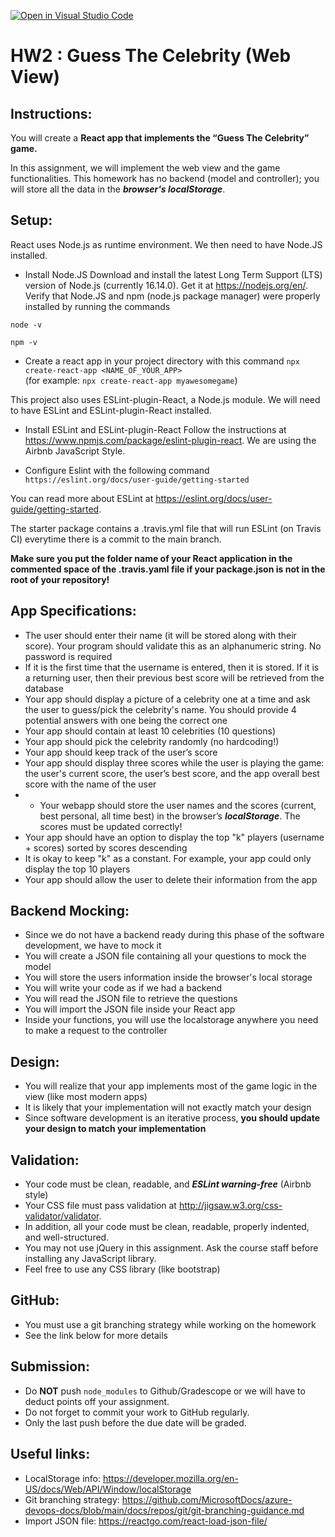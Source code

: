 [![Open in Visual Studio Code](https://classroom.github.com/assets/open-in-vscode-f059dc9a6f8d3a56e377f745f24479a46679e63a5d9fe6f495e02850cd0d8118.svg)](https://classroom.github.com/online_ide?assignment_repo_id=7007588&assignment_repo_type=AssignmentRepo)
# HW2 : Guess The Celebrity (Web View)

## Instructions:
 
You will create a **React app that implements the “Guess The Celebrity” game.**

In this assignment, we will implement the web view and the game functionalities.
This homework has no backend (model and controller); you will store all the data in the ***browser's localStorage***.



## Setup:

React uses Node.js as runtime environment. We then need to have Node.JS installed.
 
- Install Node.JS
Download and install the latest Long Term Support (LTS) version of Node.js (currently 16.14.0).
Get it at https://nodejs.org/en/. Verify that Node.JS and npm (node.js package manager) were properly installed by running the commands

`node -v`

`npm -v`

- Create a react app in your project directory with this command `npx create-react-app <NAME_OF_YOUR_APP>`  
(for example: `npx create-react-app myawesomegame`)

This project also uses ESLint-plugin-React, a Node.js module. We will need to have ESLint and ESLint-plugin-React installed.
 
- Install ESLint and ESLint-plugin-React
Follow the instructions at https://www.npmjs.com/package/eslint-plugin-react.
We are using the Airbnb JavaScript Style.

- Configure Eslint with the following command `https://eslint.org/docs/user-guide/getting-started`

You can read more about ESLint at https://eslint.org/docs/user-guide/getting-started.

The starter package contains a .travis.yml file that will run ESLint (on Travis CI) everytime there is a commit to the main branch.

**Make sure you put the folder name of your React application in the commented space of the .travis.yaml file if your package.json is not in the root of your repository!**


## App Specifications:
- The user should enter their name (it will be stored along with their score). Your program should validate this as an alphanumeric string. No password is required
- If it is the first time that the username is entered, then it is stored. If it is a returning user, then their previous best score will be retrieved from the database
- Your app should display a picture of a celebrity one at a time and ask the user to guess/pick the celebrity's name. You should provide 4 potential answers with one being the correct one 
- Your app should contain at least 10 celebrities (10 questions) 
- Your app should pick the celebrity randomly (no hardcoding!) 
- Your app should keep track of the user’s score  
- Your app should display three scores while the user is playing the game: the user's current score, the user’s best score, and the app overall best score with the name of the user 
- - Your webapp should store the user names  and the scores (current, best personal, all time best) in the browser’s ***localStorage***. The scores must be updated correctly!
- Your app should have an option to display the top "k" players (username + scores) sorted by scores descending
- It is okay to keep "k" as a constant. For example, your app could only display the top 10 players 
- Your app should allow the user to delete their information from the app

## Backend Mocking:
- Since we do not have a backend ready during this phase of the software development, we have to mock it
- You will create a JSON file containing all your questions to mock the model
- You will store the users information inside the browser's local storage
- You will write your code as if we had a backend
- You will read the JSON file to retrieve the questions
- You will import the JSON file inside your React app
- Inside your functions, you will use the localstorage anywhere you need to make a request to the controller 


## Design:
- You will realize that your app implements most of the game logic in the view (like most modern apps)
- It is likely that your implementation will not exactly match your design
- Since software development is an iterative process, **you should update your design to match your implementation** 
 

## Validation:
- Your code must be clean, readable, and ***ESLint warning-free*** (Airbnb style)
- Your CSS file must pass validation at http://jigsaw.w3.org/css-validator/validator. 
- In addition, all your code must be clean, readable, properly indented, and well-structured.
- You may not use jQuery in this assignment. Ask the course staff before installing any JavaScript library.
- Feel free to use any CSS library (like bootstrap)

## GitHub:
- You must use a git branching strategy while working on the homework
- See the link below for more details 

## Submission:
- Do **NOT** push `node_modules` to Github/Gradescope or we will have to deduct points off your assignment.
- Do not forget to commit your work to GitHub regularly.
- Only the last push before the due date will be graded.

## Useful links:
- LocalStorage info: https://developer.mozilla.org/en-US/docs/Web/API/Window/localStorage
- Git branching strategy: https://github.com/MicrosoftDocs/azure-devops-docs/blob/main/docs/repos/git/git-branching-guidance.md
- Import JSON file: https://reactgo.com/react-load-json-file/

